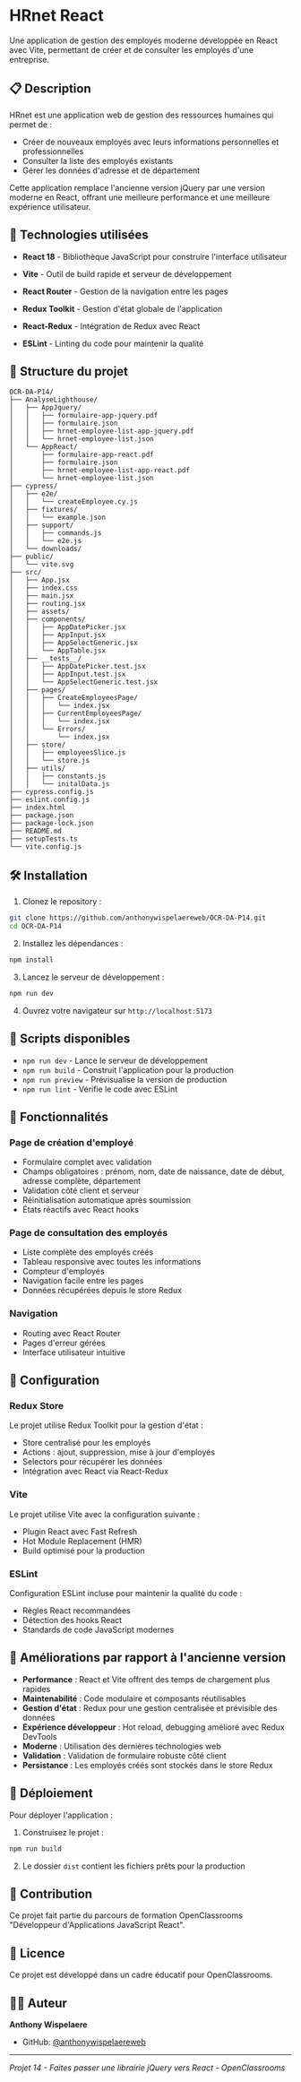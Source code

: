 # HRnet React

Une application de gestion des employés moderne développée en React avec Vite, permettant de créer et de consulter les employés d'une entreprise.

## 📋 Description

HRnet est une application web de gestion des ressources humaines qui permet de :
- Créer de nouveaux employés avec leurs informations personnelles et professionnelles
- Consulter la liste des employés existants
- Gérer les données d'adresse et de département

Cette application remplace l'ancienne version jQuery par une version moderne en React, offrant une meilleure performance et une meilleure expérience utilisateur.

## 🚀 Technologies utilisées

- **React 18** - Bibliothèque JavaScript pour construire l'interface utilisateur
- **Vite** - Outil de build rapide et serveur de développement
- **React Router** - Gestion de la navigation entre les pages
- **Redux Toolkit** - Gestion d'état globale de l'application
- **React-Redux** - Intégration de Redux avec React

- **ESLint** - Linting du code pour maintenir la qualité

## 📁 Structure du projet

```
OCR-DA-P14/
├── AnalyseLighthouse/
│   ├── AppJquery/
│   │   ├── formulaire-app-jquery.pdf
│   │   ├── formulaire.json
│   │   ├── hrnet-employee-list-app-jquery.pdf
│   │   └── hrnet-employee-list.json
│   └── AppReact/
│       ├── formulaire-app-react.pdf
│       ├── formulaire.json
│       ├── hrnet-employee-list-app-react.pdf
│       └── hrnet-employee-list.json
├── cypress/
│   ├── e2e/
│   │   └── createEmployee.cy.js
│   ├── fixtures/
│   │   └── example.json
│   ├── support/
│   │   ├── commands.js
│   │   └── e2e.js
│   └── downloads/
├── public/
│   └── vite.svg
├── src/
│   ├── App.jsx
│   ├── index.css
│   ├── main.jsx
│   ├── routing.jsx
│   ├── assets/
│   ├── components/
│   │   ├── AppDatePicker.jsx
│   │   ├── AppInput.jsx
│   │   ├── AppSelectGeneric.jsx
│   │   └── AppTable.jsx
│   ├── __tests__/
│   │   ├── AppDatePicker.test.jsx
│   │   ├── AppInput.test.jsx
│   │   └── AppSelectGeneric.test.jsx
│   ├── pages/
│   │   ├── CreateEmployeesPage/
│   │   │   └── index.jsx
│   │   ├── CurrentEmployeesPage/
│   │   │   └── index.jsx
│   │   └── Errors/
│   │       └── index.jsx
│   ├── store/
│   │   ├── employeesSlice.js
│   │   └── store.js
│   ├── utils/
│   │   ├── constants.js
│   │   └── initalData.js
├── cypress.config.js
├── eslint.config.js
├── index.html
├── package.json
├── package-lock.json
├── README.md
├── setupTests.ts
└── vite.config.js
```

## 🛠️ Installation

1. Clonez le repository :
```bash
git clone https://github.com/anthonywispelaereweb/OCR-DA-P14.git
cd OCR-DA-P14
```

2. Installez les dépendances :
```bash
npm install
```

3. Lancez le serveur de développement :
```bash
npm run dev
```

4. Ouvrez votre navigateur sur `http://localhost:5173`

## 📝 Scripts disponibles

- `npm run dev` - Lance le serveur de développement
- `npm run build` - Construit l'application pour la production
- `npm run preview` - Prévisualise la version de production
- `npm run lint` - Vérifie le code avec ESLint

## 🎯 Fonctionnalités

### Page de création d'employé
- Formulaire complet avec validation
- Champs obligatoires : prénom, nom, date de naissance, date de début, adresse complète, département
- Validation côté client et serveur
- Réinitialisation automatique après soumission
- États réactifs avec React hooks

### Page de consultation des employés
- Liste complète des employés créés
- Tableau responsive avec toutes les informations
- Compteur d'employés
- Navigation facile entre les pages
- Données récupérées depuis le store Redux

### Navigation
- Routing avec React Router
- Pages d'erreur gérées
- Interface utilisateur intuitive

## 🔧 Configuration

### Redux Store
Le projet utilise Redux Toolkit pour la gestion d'état :
- Store centralisé pour les employés
- Actions : ajout, suppression, mise à jour d'employés
- Selectors pour récupérer les données
- Intégration avec React via React-Redux

### Vite
Le projet utilise Vite avec la configuration suivante :
- Plugin React avec Fast Refresh
- Hot Module Replacement (HMR)
- Build optimisé pour la production

### ESLint
Configuration ESLint incluse pour maintenir la qualité du code :
- Règles React recommandées
- Détection des hooks React
- Standards de code JavaScript modernes

## 🌟 Améliorations par rapport à l'ancienne version

- **Performance** : React et Vite offrent des temps de chargement plus rapides
- **Maintenabilité** : Code modulaire et composants réutilisables
- **Gestion d'état** : Redux pour une gestion centralisée et prévisible des données
- **Expérience développeur** : Hot reload, debugging amélioré avec Redux DevTools
- **Moderne** : Utilisation des dernières technologies web
- **Validation** : Validation de formulaire robuste côté client
- **Persistance** : Les employés créés sont stockés dans le store Redux

## 🚀 Déploiement

Pour déployer l'application :

1. Construisez le projet :
```bash
npm run build
```

2. Le dossier `dist` contient les fichiers prêts pour la production

## 🤝 Contribution

Ce projet fait partie du parcours de formation OpenClassrooms "Développeur d'Applications JavaScript React".

## 📄 Licence

Ce projet est développé dans un cadre éducatif pour OpenClassrooms.

## 👨‍💻 Auteur

**Anthony Wispelaere**
- GitHub: [@anthonywispelaereweb](https://github.com/anthonywispelaereweb)

---

*Projet 14 - Faites passer une librairie jQuery vers React - OpenClassrooms*
